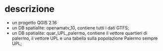 # descrizione

- un progetto QGIS 2.16 
- un DB spatialite: openamatv_10, contiene tutti i dati GTFS;
- un DB spatialite: quar_UPL_palermo, contiene il vettore quartieri di palermo, il vettore UPL e una tabella sulla popolazione Palermo sempre UPL;
